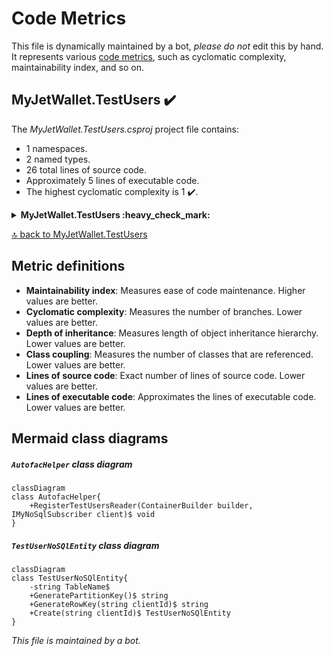 <!-- markdownlint-capture -->
<!-- markdownlint-disable -->

# Code Metrics

This file is dynamically maintained by a bot, *please do not* edit this by hand. It represents various [code metrics](https://aka.ms/dotnet/code-metrics), such as cyclomatic complexity, maintainability index, and so on.

<div id='myjetwallet-testusers'></div>

## MyJetWallet.TestUsers :heavy_check_mark:

The *MyJetWallet.TestUsers.csproj* project file contains:

- 1 namespaces.
- 2 named types.
- 26 total lines of source code.
- Approximately 5 lines of executable code.
- The highest cyclomatic complexity is 1 :heavy_check_mark:.

<details>
<summary>
  <strong id="myjetwallet-testusers">
    MyJetWallet.TestUsers :heavy_check_mark:
  </strong>
</summary>
<br>

The `MyJetWallet.TestUsers` namespace contains 2 named types.

- 2 named types.
- 26 total lines of source code.
- Approximately 5 lines of executable code.
- The highest cyclomatic complexity is 1 :heavy_check_mark:.

<details>
<summary>
  <strong id="autofachelper">
    AutofacHelper :heavy_check_mark:
  </strong>
</summary>
<br>

- The `AutofacHelper` contains 1 members.
- 7 total lines of source code.
- Approximately 1 lines of executable code.
- The highest cyclomatic complexity is 1 :heavy_check_mark:.

| Member kind | Line number | Maintainability index | Cyclomatic complexity | Depth of inheritance | Class coupling | Lines of source / executable code |
| :-: | :-: | :-: | :-: | :-: | :-: | :-: |
| Method | <a href='https://github.com/MyJetWallet/MyJetWallet.TestUsers/blob/master/src/MyJetWallet.TestUsers/AutofacHelper.cs#L9' title='void AutofacHelper.RegisterTestUsersReader(ContainerBuilder builder, IMyNoSqlSubscriber client)'>9</a> | 94 | 1 :heavy_check_mark: | 0 | 4 | 4 / 1 |

<a href="#AutofacHelper-class-diagram">:link: to `AutofacHelper` class diagram</a>

<a href="#myjetwallet-testusers">:top: back to MyJetWallet.TestUsers</a>

</details>

<details>
<summary>
  <strong id="testusernosqlentity">
    TestUserNoSQlEntity :heavy_check_mark:
  </strong>
</summary>
<br>

- The `TestUserNoSQlEntity` contains 4 members.
- 15 total lines of source code.
- Approximately 4 lines of executable code.
- The highest cyclomatic complexity is 1 :heavy_check_mark:.

| Member kind | Line number | Maintainability index | Cyclomatic complexity | Depth of inheritance | Class coupling | Lines of source / executable code |
| :-: | :-: | :-: | :-: | :-: | :-: | :-: |
| Method | <a href='https://github.com/MyJetWallet/MyJetWallet.TestUsers/blob/master/src/MyJetWallet.TestUsers/TestUserNoSQlEntity.cs#L11' title='TestUserNoSQlEntity TestUserNoSQlEntity.Create(string clientId)'>11</a> | 92 | 1 :heavy_check_mark: | 0 | 1 | 8 / 1 |
| Method | <a href='https://github.com/MyJetWallet/MyJetWallet.TestUsers/blob/master/src/MyJetWallet.TestUsers/TestUserNoSQlEntity.cs#L8' title='string TestUserNoSQlEntity.GeneratePartitionKey()'>8</a> | 100 | 1 :heavy_check_mark: | 0 | 0 | 1 / 1 |
| Method | <a href='https://github.com/MyJetWallet/MyJetWallet.TestUsers/blob/master/src/MyJetWallet.TestUsers/TestUserNoSQlEntity.cs#L9' title='string TestUserNoSQlEntity.GenerateRowKey(string clientId)'>9</a> | 100 | 1 :heavy_check_mark: | 0 | 0 | 1 / 1 |
| Field | <a href='https://github.com/MyJetWallet/MyJetWallet.TestUsers/blob/master/src/MyJetWallet.TestUsers/TestUserNoSQlEntity.cs#L7' title='string TestUserNoSQlEntity.TableName'>7</a> | 93 | 0 :heavy_check_mark: | 0 | 0 | 1 / 1 |

<a href="#TestUserNoSQlEntity-class-diagram">:link: to `TestUserNoSQlEntity` class diagram</a>

<a href="#myjetwallet-testusers">:top: back to MyJetWallet.TestUsers</a>

</details>

</details>

<a href="#myjetwallet-testusers">:top: back to MyJetWallet.TestUsers</a>

## Metric definitions

  - **Maintainability index**: Measures ease of code maintenance. Higher values are better.
  - **Cyclomatic complexity**: Measures the number of branches. Lower values are better.
  - **Depth of inheritance**: Measures length of object inheritance hierarchy. Lower values are better.
  - **Class coupling**: Measures the number of classes that are referenced. Lower values are better.
  - **Lines of source code**: Exact number of lines of source code. Lower values are better.
  - **Lines of executable code**: Approximates the lines of executable code. Lower values are better.

## Mermaid class diagrams

<div id="AutofacHelper-class-diagram"></div>

##### `AutofacHelper` class diagram

```mermaid
classDiagram
class AutofacHelper{
    +RegisterTestUsersReader(ContainerBuilder builder, IMyNoSqlSubscriber client)$ void
}

```

<div id="TestUserNoSQlEntity-class-diagram"></div>

##### `TestUserNoSQlEntity` class diagram

```mermaid
classDiagram
class TestUserNoSQlEntity{
    -string TableName$
    +GeneratePartitionKey()$ string
    +GenerateRowKey(string clientId)$ string
    +Create(string clientId)$ TestUserNoSQlEntity
}

```

*This file is maintained by a bot.*

<!-- markdownlint-restore -->
